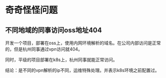 # 奇奇怪怪问题

## 不同地域的同事访问oss地址404

开发一个项目，部署在oss上，使用内网环境解析的域名。在公司内部访问是正常的，但是杭州同事通过vpn访问就404。

同时，平级的项目部署在k8s上，杭州同事就能正常访问。

结论：是不同的vpn解析的ip不同，运维特殊处理。并表示k8s环境之前配置过。
